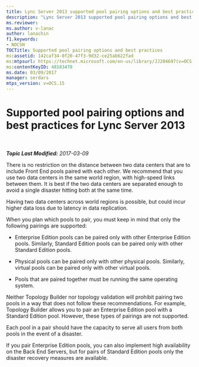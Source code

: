 ```yaml
---
title: Lync Server 2013 supported pool pairing options and best practices
description: "Lync Server 2013 supported pool pairing options and best practices."
ms.reviewer: 
ms.author: v-lanac
author: lanachin
f1.keywords:
- NOCSH
TOCTitle: Supported pool pairing options and best practices
ms:assetid: 142caf34-0f20-47f3-9d32-ce25ab622fad
ms:mtpsurl: https://technet.microsoft.com/en-us/library/JJ204697(v=OCS.15)
ms:contentKeyID: 48183478
ms.date: 03/09/2017
manager: serdars
mtps_version: v=OCS.15
---
```


# Supported pool pairing options and best practices for Lync Server 2013

<div data-xmlns="http://www.w3.org/1999/xhtml">

<div class="topic" data-xmlns="http://www.w3.org/1999/xhtml" data-msxsl="urn:schemas-microsoft-com:xslt" data-cs="https://msdn.microsoft.com/">

<div data-asp="https://msdn2.microsoft.com/asp">



</div>

<div id="mainSection">

<div id="mainBody">

<span> </span>

_**Topic Last Modified:** 2017-03-09_

There is no restriction on the distance between two data centers that are to include Front End pools paired with each other. We recommend that you use two data centers in the same world region, with high-speed links between them. It is best if the two data centers are separated enough to avoid a single disaster hitting both at the same time.

Having two data centers across world regions is possible, but could incur higher data loss due to latency in data replication.

When you plan which pools to pair, you must keep in mind that only the following pairings are supported:

  - Enterprise Edition pools can be paired only with other Enterprise Edition pools. Similarly, Standard Edition pools can be paired only with other Standard Edition pools.

  - Physical pools can be paired only with other physical pools. Similarly, virtual pools can be paired only with other virtual pools.

  - Pools that are paired together must be running the same operating system.

Neither Topology Builder nor topology validation will prohibit pairing two pools in a way that does not follow these recommendations. For example, Topology Builder allows you to pair an Enterprise Edition pool with a Standard Edition pool. However, these types of pairings are not supported.

Each pool in a pair should have the capacity to serve all users from both pools in the event of a disaster.

If you pair Enterprise Edition pools, you can also implement high availability on the Back End Servers, but for pairs of Standard Edition pools only the disaster recovery measures are available.

</div>

<span> </span>

</div>

</div>

</div>

